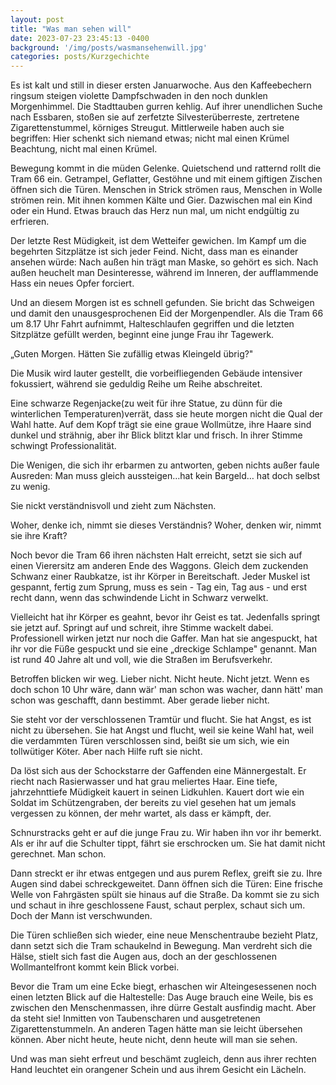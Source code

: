 ```yaml
---
layout: post
title: "Was man sehen will"
date: 2023-07-23 23:45:13 -0400
background: '/img/posts/wasmansehenwill.jpg'
categories: posts/Kurzgechichte
---
```



Es ist kalt und still in dieser ersten Januarwoche. Aus den Kaffeebechern ringsum steigen violette Dampfschwaden in den noch dunklen Morgenhimmel. Die Stadttauben gurren kehlig. Auf ihrer unendlichen Suche nach Essbaren, stoßen sie auf zerfetzte Silvesterüberreste, zertretene Zigarettenstummel, körniges Streugut. Mittlerweile haben auch sie begriffen: Hier schenkt sich niemand etwas; nicht mal einen Krümel Beachtung, nicht mal einen Krümel.

Bewegung kommt in die müden Gelenke. Quietschend und ratternd rollt die Tram 66 ein. Getrampel, Geflatter, Gestöhne und mit einem giftigen Zischen öffnen sich die Türen. Menschen in Strick strömen raus, Menschen in Wolle strömen rein. Mit ihnen kommen Kälte und Gier. Dazwischen mal ein Kind oder ein Hund. Etwas brauch das Herz nun mal, um nicht endgültig zu erfrieren.

Der letzte Rest Müdigkeit, ist dem Wetteifer gewichen. Im Kampf um die begehrten Sitzplätze ist sich jeder Feind. Nicht, dass man es einander ansehen würde: Nach außen hin trägt man Maske, so gehört es sich. Nach außen heuchelt man Desinteresse, während im Inneren, der aufflammende Hass ein neues Opfer forciert.

Und an diesem Morgen ist es schnell gefunden. Sie bricht das Schweigen und damit den unausgesprochenen Eid der Morgenpendler. Als die Tram 66 um 8.17 Uhr Fahrt aufnimmt, Halteschlaufen gegriffen und die letzten Sitzplätze gefüllt werden, beginnt eine junge Frau ihr Tagewerk.

„Guten Morgen. Hätten Sie zufällig etwas Kleingeld übrig?"

Die Musik wird lauter gestellt, die vorbeifliegenden Gebäude intensiver fokussiert, während sie geduldig Reihe um Reihe abschreitet.

Eine schwarze Regenjacke(zu weit für ihre Statue, zu dünn für die winterlichen Temperaturen)verrät, dass sie heute morgen nicht die Qual der Wahl hatte. Auf dem Kopf trägt sie eine graue Wollmütze, ihre Haare sind dunkel und strähnig, aber ihr Blick blitzt klar und frisch. In ihrer Stimme schwingt Professionalität.

Die Wenigen, die sich ihr erbarmen zu antworten, geben nichts außer faule Ausreden: Man muss gleich aussteigen…hat kein Bargeld… hat doch selbst zu wenig.

Sie nickt verständnisvoll und zieht zum Nächsten.

Woher, denke ich, nimmt sie dieses Verständnis? Woher, denken wir, nimmt sie ihre Kraft?

Noch bevor die Tram 66 ihren nächsten Halt erreicht, setzt sie sich auf einen Vierersitz am anderen Ende des Waggons. Gleich dem zuckenden Schwanz einer Raubkatze, ist ihr Körper in Bereitschaft. Jeder Muskel ist gespannt, fertig zum Sprung, muss es sein - Tag ein, Tag aus - und erst recht dann, wenn das schwindende Licht in Schwarz verwelkt.

Vielleicht hat ihr Körper es geahnt, bevor ihr Geist es tat. Jedenfalls springt sie jetzt auf. Springt auf und schreit, ihre Stimme wackelt dabei. Professionell wirken jetzt nur noch die Gaffer. Man hat sie angespuckt, hat ihr vor die Füße gespuckt und sie eine „dreckige Schlampe" genannt. Man ist rund 40 Jahre alt und voll, wie die Straßen im Berufsverkehr.

Betroffen blicken wir weg. Lieber nicht. Nicht heute. Nicht jetzt. Wenn es doch schon 10 Uhr wäre, dann wär' man schon was wacher, dann hätt' man schon was geschafft, dann bestimmt. Aber gerade lieber nicht.

Sie steht vor der verschlossenen Tramtür und flucht. Sie hat Angst, es ist nicht zu übersehen. Sie hat Angst und flucht, weil sie keine Wahl hat, weil die verdammten Türen verschlossen sind, beißt sie um sich, wie ein tollwütiger Köter. Aber nach Hilfe ruft sie nicht.

Da löst sich aus der Schockstarre der Gaffenden eine Männergestalt. Er riecht nach Rasierwasser und hat grau meliertes Haar. Eine tiefe, jahrzehnttiefe Müdigkeit kauert in seinen Lidkuhlen. Kauert dort wie ein Soldat im Schützengraben, der bereits zu viel gesehen hat um jemals vergessen zu können, der mehr wartet, als dass er kämpft, der.

Schnurstracks geht er auf die junge Frau zu. Wir haben ihn vor ihr bemerkt. Als er ihr auf die Schulter tippt, fährt sie erschrocken um. Sie hat damit nicht gerechnet. Man schon.

Dann streckt er ihr etwas entgegen und aus purem Reflex, greift sie zu. Ihre Augen sind dabei schreckgeweitet. Dann öffnen sich die Türen: Eine frische Welle von Fahrgästen spült sie hinaus auf die Straße. Da kommt sie zu sich und schaut in ihre geschlossene Faust, schaut perplex, schaut sich um. Doch der Mann ist verschwunden.

Die Türen schließen sich wieder, eine neue Menschentraube bezieht Platz, dann setzt sich die Tram schaukelnd in Bewegung. Man verdreht sich die Hälse, stielt sich fast die Augen aus, doch an der geschlossenen Wollmantelfront kommt kein Blick vorbei.

Bevor die Tram um eine Ecke biegt, erhaschen wir Alteingesessenen noch einen letzten Blick auf die Haltestelle: Das Auge brauch eine Weile, bis es zwischen den Menschenmassen, ihre dürre Gestalt ausfindig macht. Aber da steht sie! Inmitten von Taubenscharen und ausgetretenen Zigarettenstummeln. An anderen Tagen hätte man sie leicht übersehen können. Aber nicht heute, heute nicht, denn heute will man sie sehen.

Und was man sieht erfreut und beschämt zugleich, denn aus ihrer rechten Hand leuchtet ein orangener Schein und aus ihrem Gesicht ein Lächeln.